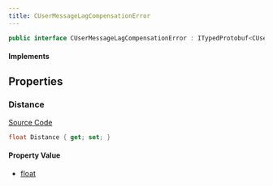 ```yaml
---
title: CUserMessageLagCompensationError
---
```


```csharp
public interface CUserMessageLagCompensationError : ITypedProtobuf<CUserMessageLagCompensationError>, INativeHandle, INetMessage<CUserMessageLagCompensationError>, IDisposable
```

#### Implements

## Properties

### Distance

[Source Code](https://github.com/swiftly-solution/swiftlys2/blob/main/managed/src/SwiftlyS2.Generated/Protobufs/Interfaces/CUserMessageLagCompensationError.cs#L18)

```csharp
float Distance { get; set; }
```

#### Property Value

- [float](https://learn.microsoft.com/dotnet/api/system.single)

